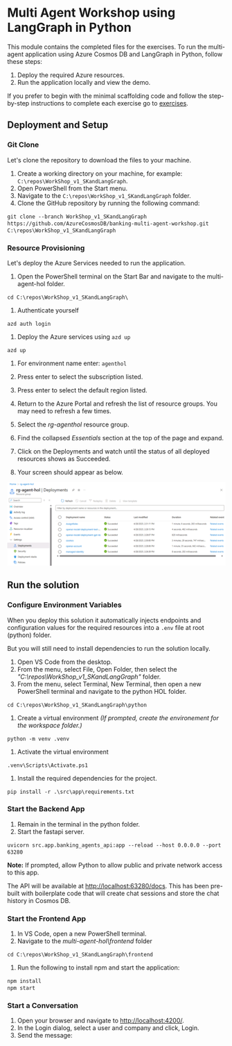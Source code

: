# Multi Agent Workshop using LangGraph in Python

This module contains the completed files for the exercises. To run the multi-agent application using Azure Cosmos DB and LangGraph in Python, follow these steps:

1. Deploy the required Azure resources.
2. Run the application locally and view the demo.

If you prefer to begin with the minimal scaffolding code and follow the step-by-step instructions to complete each exercise go to [exercises](../../01_exercises/README.md).

## Deployment and Setup

### Git Clone

Let's clone the repository to download the files to your machine.

1. Create a working directory on your machine, for example: `C:\repos\WorkShop_v1_SKandLangGraph`.
2. Open PowerShell from the Start menu.
3. Navigate to the `C:\repos\WorkShop_v1_SKandLangGraph` folder.
4. Clone the GitHub repository by running the following command:

```shell
git clone --branch WorkShop_v1_SKandLangGraph https://github.com/AzureCosmosDB/banking-multi-agent-workshop.git C:\repos\WorkShop_v1_SKandLangGraph
```

### Resource Provisioning

Let's deploy the Azure Services needed to run the application.

1. Open the PowerShell terminal on the Start Bar and navigate to the multi-agent-hol folder.

```shell
cd C:\repos\WorkShop_v1_SKandLangGraph\
```

1. Authenticate  yourself

```shell
azd auth login
```

1. Deploy the Azure services using `azd up`

```shell
azd up
```

1. For environment name enter: `agenthol`
1. Press enter to select the subscription listed.
1. Press enter to select the default region listed.

1. Return to the Azure Portal and refresh the list of resource groups. You may need to refresh a few times.
1. Select the *rg-agenthol* resource group.
1. Find the collapsed *Essentials* section at the top of the page and expand.
1. Click on the Deployments and watch until the status of all deployed resources shows as Succeeded.
1. Your screen should appear as below.

![deployments](./media/deployments.png)


## Run the solution

### Configure Environment Variables

When you deploy this solution it automatically injects endpoints and configuration values for the required resources into a `.env` file at root (python) folder.

But you will still need to install dependencies to run the solution locally.

1. Open VS Code from the desktop.
1. From the menu, select File, Open Folder, then select the *"C:\repos\WorkShop_v1_SKandLangGraph\"* folder.
1. From the menu, select Terminal, New Terminal, then open a new PowerShell terminal and navigate to the python HOL folder.

```shell
cd C:\repos\WorkShop_v1_SKandLangGraph\python
```

1. Create a virtual environment *(If prompted, create the environement for the workspace folder.)*

```shell
python -m venv .venv
```

1. Activate the virtual environment

```shell
.venv\Scripts\Activate.ps1
```

1. Install the required dependencies for the project.

```shell
pip install -r .\src\app\requirements.txt
```

### Start the Backend App

1. Remain in the terminal in the python folder.
2. Start the fastapi server.

```shell
uvicorn src.app.banking_agents_api:app --reload --host 0.0.0.0 --port 63280
```

**Note:** If prompted, allow Python to allow public and private network access to this app.

The API will be available at <http://localhost:63280/docs>. This has been pre-built with boilerplate code that will create chat sessions and store the chat history in Cosmos DB.

### Start the Frontend App

1. In VS Code, open a new PowerShell terminal.
1. Navigate to the *multi-agent-hol\frontend* folder

```shell
cd C:\repos\WorkShop_v1_SKandLangGraph\frontend
```

1. Run the following to install npm and start the application:

```shell
npm install
npm start
```

### Start a Conversation

1. Open your browser and navigate to <http://localhost:4200/>.
1. In the Login dialog, select a user and company and click, Login.
1. Send the message: